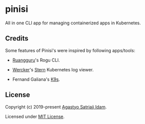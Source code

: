 # pinisi
All in one CLI app for managing containerized apps in Kubernetes. 

## Credits

Some features of Pinisi's were inspired by following apps/tools: 

* [Ruangguru](https://ruangguru.com/)'s Rogu CLI. 

* [Wercker](http://wercker.com/)'s [Stern](https://github.com/wercker/stern) Kubernetes log viewer.

* Fernand Galiana's [K9s](https://k9ss.io).

## License

Copyright (c) 2019-present [Agastyo Satriaji Idam](https://github.com/satriajidam).

Licensed under [MIT License](./LICENSE).
